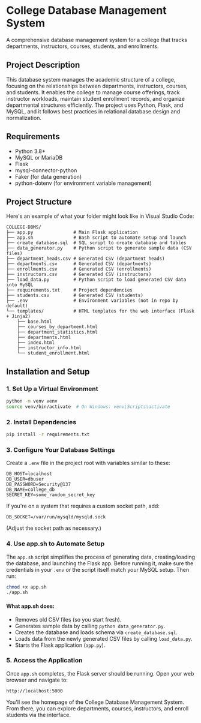 # College Database Management System

A comprehensive database management system for a college that tracks departments, instructors, courses, students, and enrollments.

## Project Description

This database system manages the academic structure of a college, focusing on the relationships between departments, instructors, courses, and students. It enables the college to manage course offerings, track instructor workloads, maintain student enrollment records, and organize departmental structures efficiently. The project uses Python, Flask, and MySQL, and it follows best practices in relational database design and normalization.

## Requirements

- Python 3.8+
- MySQL or MariaDB
- Flask
- mysql-connector-python
- Faker (for data generation)
- python-dotenv (for environment variable management)

## Project Structure

Here's an example of what your folder might look like in Visual Studio Code:

```
COLLEGE-DBMS/
├── app.py               # Main Flask application
├── app.sh               # Bash script to automate setup and launch
├── create_database.sql  # SQL script to create database and tables
├── data_generator.py    # Python script to generate sample data (CSV files)
├── department_heads.csv # Generated CSV (department heads)
├── departments.csv      # Generated CSV (departments)
├── enrollments.csv      # Generated CSV (enrollments)
├── instructors.csv      # Generated CSV (instructors)
├── load_data.py         # Python script to load generated CSV data into MySQL
├── requirements.txt     # Project dependencies
├── students.csv         # Generated CSV (students)
├── .env                 # Environment variables (not in repo by default)
└── templates/           # HTML templates for the web interface (Flask + Jinja2)
    ├── base.html
    ├── courses_by_department.html
    ├── department_statistics.html
    ├── departments.html
    ├── index.html
    ├── instructor_info.html
    └── student_enrollment.html
```

## Installation and Setup

### 1. Set Up a Virtual Environment

```bash
python -m venv venv
source venv/bin/activate  # On Windows: venv\Scripts\activate
```

### 2. Install Dependencies

```bash
pip install -r requirements.txt
```

### 3. Configure Your Database Settings

Create a `.env` file in the project root with variables similar to these:

```
DB_HOST=localhost
DB_USER=dbuser
DB_PASSWORD=Security@137
DB_NAME=college_db
SECRET_KEY=some_random_secret_key
```

If you're on a system that requires a custom socket path, add:

```
DB_SOCKET=/var/run/mysqld/mysqld.sock
```

(Adjust the socket path as necessary.)

### 4. Use app.sh to Automate Setup

The `app.sh` script simplifies the process of generating data, creating/loading the database, and launching the Flask app. Before running it, make sure the credentials in your `.env` or the script itself match your MySQL setup. Then run:

```bash
chmod +x app.sh
./app.sh
```

#### What app.sh does:

- Removes old CSV files (so you start fresh).
- Generates sample data by calling `python data_generator.py`.
- Creates the database and loads schema via `create_database.sql`.
- Loads data from the newly generated CSV files by calling `load_data.py`.
- Starts the Flask application (`app.py`).

### 5. Access the Application

Once `app.sh` completes, the Flask server should be running. Open your web browser and navigate to:

```
http://localhost:5000
```

You'll see the homepage of the College Database Management System. From there, you can explore departments, courses, instructors, and enroll students via the interface.
